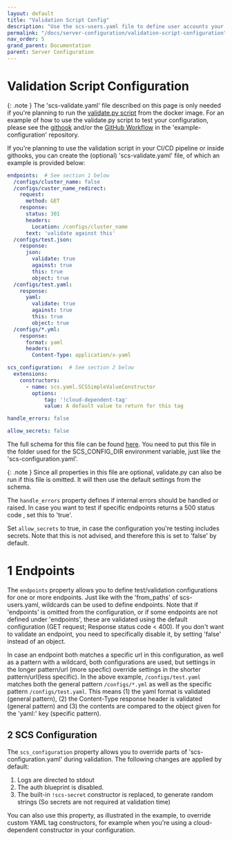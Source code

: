 ```yaml
---
layout: default
title: "Validation Script Config"
description: "Use the scs-users.yaml file to define user accounts your deployment"
permalink: "/docs/server-configuration/validation-script-configuration"
nav_order: 5
grand_parent: Documentation
parent: Server Configuration
---
```

# Validation Script Configuration

{: .note }
The 'scs-validate.yaml' file described on this page is only needed if you're
planning to run the [validate.py script](https://github.com/simple-configuration-server/simple-configuration-server/blob/master/docker/validate.py) from the docker image. For an example of how to use the validate.py script to test
your configuration, please see the [githook](https://github.com/simple-configuration-server/example-configuration/blob/master/.githooks/pre-commit)
and/or the [GitHub Workflow](https://github.com/simple-configuration-server/example-configuration/blob/master/.github/workflows/main.yml)
in the 'example-configuration' repository.


If you're planning to use the validation script in your CI/CD pipeline or
inside githooks, you can create the (optional) 'scs-validate.yaml' file, of
which an example is provided below:
```yaml
endpoints:  # See section 1 below
  /configs/cluster_name: false
  /configs/custer_name_redirect:
    request:
      method: GET
    response:
      status: 301
      headers:
        Location: /configs/cluster_name
      text: 'validate against this'
  /configs/test.json:
    response:
      json:
        validate: true
        against: true
        this: true
        object: true
  /configs/test.yaml:
    response:
      yaml:
        validate: true
        against: true
        this: true
        object: true
  /configs/*.yml:
    response:
      format: yaml
      headers:
        Content-Type: application/x-yaml

scs_configuration:  # See section 2 below
  extensions:
    constructors:
      - name: scs.yaml.SCSSimpleValueConstructor
        options:
            tag: '!cloud-dependent-tag'
            value: A default value to return for this tag

handle_errors: false

allow_secrets: false
```
The full schema for this file can be found [here](docker/scs-validate.SCHEMA.yaml).
You need to put this file in the folder used for the SCS_CONFIG_DIR environment
variable, just like the 'scs-configuration.yaml'.

{: .note }
Since all properties in this file are optional, validate.py can
also be run if this file is omitted. It will then use the default settings
from the schema.

The `handle_errors` property defines if internal errors should be handled or
raised. In case you want to test if specific endpoints returns a 500 status
code , set this to 'true'.

Set `allow_secrets` to true, in case the configuration you're testing includes
secrets. Note that this is not advised, and therefore this is set to 'false' by
default.

# 1 Endpoints
The `endpoints` property allows you to define test/validation
configurations for one or more endpoints. Just like with the 'from_paths' of
scs-users.yaml, wildcards can be used to define endpoints. Note that if
'endpoints' is omitted from the configuration, or if some endpoints are not
defined under 'endpoints', these are validated using the default configuration
(GET request; Response status code < 400). If you don't want to validate
an endpoint, you need to specifically disable it, by setting 'false' instead of
an object.

In case an endpoint both matches a specific url in this configuration, as
well as a pattern with a wildcard, both configurations are used, but settings
in the longer pattern/url (more specfic) override settings in the shorter
pattern/url(less specific). In the above example, `/configs/test.yaml` matches
both the general pattern `/configs/*.yml` as well as the specific pattern
`/configs/test.yaml`. This means (1) the yaml format is validated (general
pattern), (2) the Content-Type response header is validated (general pattern)
and (3) the contents are compared to the object given for
the 'yaml:' key (specific pattern).

## 2 SCS Configuration
The `scs_configuration` property allows you to override parts of
'scs-configuration.yaml' during validation. The following changes are
applied by default:

1. Logs are directed to stdout
2. The auth blueprint is disabled.
3. The built-in `!scs-secret` constructor is replaced, to generate random
   strings (So secrets are not required at validation time)

You can also use this property, as illustrated in the example, to override
custom YAML tag constructors, for example when you're using a cloud-dependent
constructor in your configuration.
